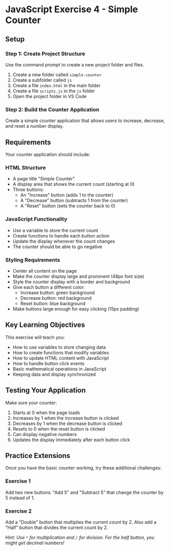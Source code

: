 # JavaScript Exercise 4 - Simple Counter

## Setup

### Step 1: Create Project Structure
Use the command prompt to create a new project folder and files.

1. Create a new folder called `simple-counter`
2. Create a subfolder called `js`
3. Create a file `index.html` in the main folder
4. Create a file `scripts.js` in the `js` folder
5. Open the project folder in VS Code

### Step 2: Build the Counter Application

Create a simple counter application that allows users to increase, decrease, and reset a number display.

## Requirements

Your counter application should include:

### HTML Structure
- A page title "Simple Counter"
- A display area that shows the current count (starting at 0)
- Three buttons:
  - An "Increase" button (adds 1 to the counter)
  - A "Decrease" button (subtracts 1 from the counter)
  - A "Reset" button (sets the counter back to 0)

### JavaScript Functionality
- Use a variable to store the current count
- Create functions to handle each button action
- Update the display whenever the count changes
- The counter should be able to go negative

### Styling Requirements
- Center all content on the page
- Make the counter display large and prominent (48px font size)
- Style the counter display with a border and background
- Give each button a different color:
  - Increase button: green background
  - Decrease button: red background
  - Reset button: blue background
- Make buttons large enough for easy clicking (15px padding)

## Key Learning Objectives

This exercise will teach you:
- How to use variables to store changing data
- How to create functions that modify variables
- How to update HTML content with JavaScript
- How to handle button click events
- Basic mathematical operations in JavaScript
- Keeping data and display synchronized

## Testing Your Application

Make sure your counter:
1. Starts at 0 when the page loads
2. Increases by 1 when the increase button is clicked
3. Decreases by 1 when the decrease button is clicked
4. Resets to 0 when the reset button is clicked
5. Can display negative numbers
6. Updates the display immediately after each button click

## Practice Extensions

Once you have the basic counter working, try these additional challenges:

### Exercise 1
Add two new buttons: "Add 5" and "Subtract 5" that change the counter by 5 instead of 1.

### Exercise 2
Add a "Double" button that multiplies the current count by 2. Also add a "Half" button that divides the current count by 2.

*Hint: Use `*` for multiplication and `/` for division. For the half button, you might get decimal numbers!*